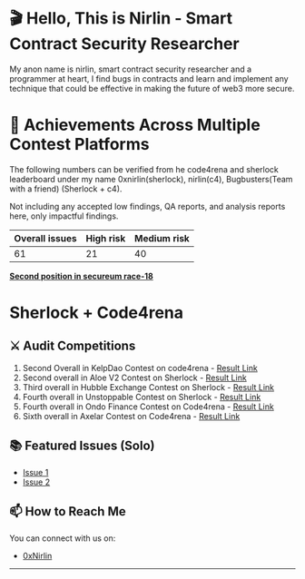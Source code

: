 
<!-- Your Name and Introduction -->
# 🎬 Hello, This is Nirlin - Smart Contract Security Researcher

My anon name is nirlin, smart contract security researcher and a programmer at heart, I find bugs in contracts and learn and implement any technique that could be effective in making the future of web3 more secure.


<!--I'm a passionate software developer and open-source enthusiast. Welcome to my GitHub profile, where I share my projects and contributions to the community.-->

<!-- Profile Picture -->
# 🏅 Achievements Across Multiple Contest Platforms

The following numbers can be verified from he code4rena and sherlock leaderboard under my name 0xnirlin(sherlock), nirlin(c4), Bugbusters(Team with a friend) (Sherlock + c4).

Not including any accepted low findings, QA reports, and analysis reports here, only impactful findings. 

| Overall issues | High risk | Medium risk | 
| ---------------| ----------| ------------| 
| 61             | 21        |   40        |          

**[Second position in secureum race-18](https://discord.com/channels/814328279468474419/927065287172427798/1112616229602070560)**


# Sherlock + Code4rena

## ⚔️ Audit Competitions

1.  Second Overall in KelpDao Contest on code4rena - [Result Link](https://discord.com/channels/810916927919620096/1171865604114882600/1183066714838147102)
2.  Second overall in Aloe V2 Contest on Sherlock - [Result Link](https://discord.com/channels/812037309376495636/1150807984893591643/1169679544484114494)
3.  Third overall in Hubble Exchange Contest on Sherlock - [Result Link](https://discord.com/channels/812037309376495636/1121092175216787507/1137761593137049641)
4.  Fourth overall in Unstoppable Contest on Sherlock - [Result Link](https://discord.com/channels/812037309376495636/1123628892536717472/1137765358447632496)
5.  Fourth overall in Ondo Finance Contest on Code4rena - [Result Link](https://code4rena.com/audits/2023-09-ondo-finance#top)
6.  Sixth overall in Axelar Contest on Code4rena - [Result Link](https://code4rena.com/audits/2023-07-axelar-network#top)

<!--# Hats Finance

## Audit Competitions
| Contest | High risk | Medium risk | Security report | Position | Payout | Language |
| --------| ----------| ------------| ----------------| ---------| -------| ---------|
| 40      | 30        | 10          |  15             | 30       | 10     | 1        |-->

<!-- GitHub Stats 
## 📈 GitHub Stats-->

<!--![GitHub Stats](https://github-readme-stats.vercel.app/api?username=Nabeel-javaid&show_icons=true&count_private=true&hide=contribs,prs&theme=radical)-->

<!-- Technologies & Tools 
## 🛠️ Technologies & Tools

- List some of the technologies and tools you use, e.g. languages, frameworks, etc.
-->
<!-- Featured Repositories -->
## 📚 Featured Issues (Solo)

- [Issue 1](https://github.com/code-423n4/2023-06-lybra-findings/issues/484)
- [Issue 2](https://github.com/sherlock-audit/2023-04-hubble-exchange-judging/issues/234)

<!-- How to Reach Me -->
## 📫 How to Reach Me

You can connect with us on:

- [0xNirlin](https://twitter.com/0xnirlin)



<!-- Footer -->
---
<p align="center">
  <!-- Add your other social media links or website here -->
</p>


<!--
**Nabeel-javaid/Nabeel-javaid** is a ✨ _special_ ✨ repository because its `README.md` (this file) appears on your GitHub profile.

Here are some ideas to get you started:

- 🔭 I’m currently working on ...
- 🌱 I’m currently learning ...
- 👯 I’m looking to collaborate on ...
- 🤔 I’m looking for help with ...
- 💬 Ask me about ...
- 📫 How to reach me: ...
- 😄 Pronouns: ...
- ⚡ Fun fact: ...
-->
